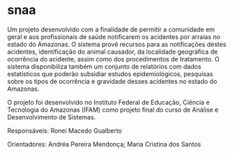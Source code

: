 snaa
====

Um projeto desenvolvido com a finalidade de permitir a comunidade em geral e aos profissionais de saúde notificarem os acidentes por arraias no estado do Amazonas. O sistema provê recursos para as notificações destes acidentes, identificação do animal causador, da localidade geográfica de ocorrência do acidente, assim como dos procedimentos de tratamento. O sistema disponibiliza também um conjunto de relatórios com dados estatísticos que poderão subsidiar estudos epidemiológicos, pesquisas sobre os tipos de ocorrência e gravidade desses acidentes no estado do Amazonas.

O projeto foi desenvolvido no Instituto Federal de Educação, Ciência e Tecnologia do Amazonas (IFAM) como projeto final do curso de Análise e Desenvolvimento de Sistemas.

Responsáveis:
Ronei Macedo Gualberto

Orientadores:
Andréa Pereira Mendonça; Maria Cristina dos Santos
